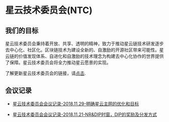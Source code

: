 # 星云技术委员会(NTC)

## 我们的目标

星云技术委员会秉持着开放、共享、透明的精神，致力于推动星云链技术研发逐步去中心化、社区化。区块链技术为建设全新的、自激励的开源社区带来可能性。星云链的价值发现体系、自进化和自激励的技术理念为构建去中心化协作的世界提供了保障。星云技术委员会将全力推动星云愿景的实现。

了解更新星云技术委员会的链接，请[点击](https://nebulas.io/cn/team.html).

## 会议记录

- [星云技术委员会会议记录-2018.11.29-明确星云主网的优化和目标](https://mp.weixin.qq.com/s/ydJqljGmNwXkIssvlq1sOw)

- [星云技术委员会会议记录-2018.11.21-NR&DIP时窗，DIP的奖励及分发方式](https://mp.weixin.qq.com/s/Cl5VVgWMOBtRajOPl2Ph9Q) 

